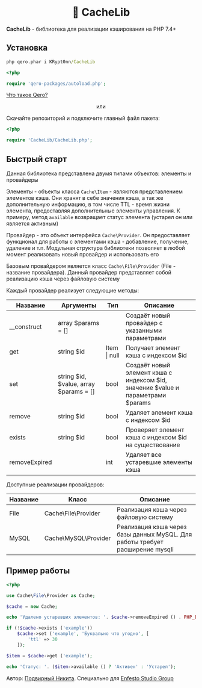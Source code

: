 <h1 align="center">🚀 CacheLib</h1>

**CacheLib** - библиотека для реализации кэширования на PHP 7.4+

## Установка

```cmd
php qero.phar i KRypt0nn/CacheLib
```

```php
<?php

require 'qero-packages/autoload.php';
```

[Что такое Qero?](https://github.com/KRypt0nn/Qero)

<p align="center">или</p>

Скачайте репозиторий и подключите главный файл пакета:

```php
<?php

require 'CacheLib/CacheLib.php';
```

## Быстрый старт

Данная библиотека представлена двумя типами объектов: элементы и провайдеры

Элементы - объекты класса `Cache\Item` - являются представлением элементов кэша. Они хранят в себе значения кэша, а так же дополнительную информацию, в том числе TTL - время жизни элемента, предоставляя дополнительные элементы управления. К примеру, метод `available` возвращает статус элемента (устарел он или является активным)

Провайдер - это объект интерфейса `Cache\Provider`. Он предоставляет функционал для работы с элементами кэша - добавление, получение, удаление и т.п. Модульная структура библиотеки позволяет в любой момент реализовать новый провайдер и использовать его

Базовым провайдером является класс `Cache\File\Provider` (File - название провайдера). Данный провайдер представляет собой реализацию кэша через файловую систему

Каждый провайдер реализует следующие методы:

| Название | Аргументы | Тип | Описание |
| - | - | - | - |
| __construct | array $params = [] |  | Создаёт новый провайдер с указанными параметрами |
| get | string $id | Item \| null | Получает элемент кэша с индексом $id |
| set | string $id, $value, array $params = [] | bool | Создаёт новый элемент кэша с индексом $id, значение $value и параметрами $params |
| remove | string $id | bool | Удаляет элемент кэша с индексом $id |
| exists | string $id | bool | Проверяет элемент кэша с индексом $id на существование |
| removeExpired | | int | Удаляет все устаревшие элементы кэша |

Доступные реализации провайдеров:

| Название | Класс | Описание |
| - | - | - |
| File | Cache\File\Provider | Реализация кэша через файловую систему |
| MySQL | Cache\MySQL\Provider | Реализация кэша через базы данных MySQL. Для работы требует расширение mysqli |

## Пример работы

```php
<?php

use Cache\File\Provider as Cache;

$cache = new Cache;

echo 'Удалено устаревших элементов: '. $cache->removeExpired () . PHP_EOL;

if (!$cache->exists ('example'))
    $cache->set ('example', 'Буквально что угодно', [
        'ttl' => 30
    ]);

$item = $cache->get ('example');

echo 'Статус: '. ($item->available () ? 'Активен' : 'Устарел');

```

Автор: [Подвирный Никита](https://vk.com/technomindlp). Специально для [Enfesto Studio Group](https://vk.com/hphp_convertation)